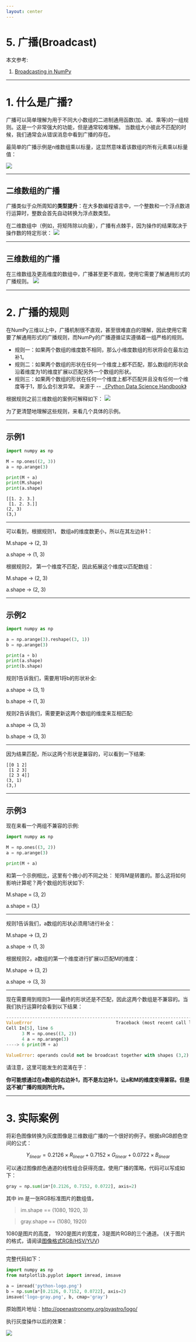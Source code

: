 ```yaml
---
layout: center
---
```


# 5. 广播(Broadcast)

本文参考: 

1. [Broadcasting in NumPy](https://towardsdatascience.com/broadcasting-in-numpy-58856f926d73)

---

# 1. 什么是广播?
广播可以简单理解为用于不同大小数组的二进制通用函数(加、减、乘等)的一组规则。这是一个非常强大的功能，但是通常较难理解。
当数组大小彼此不匹配的时候，我们通常会从错误消息中看到广播的存在。

最简单的广播示例是n维数组乘以标量，这显然意味着该数组的所有元素乘以标量值：

<img src = "numpy-broadcast-01.png" class = "h-90 mx-auto">
<!-- ![](./img/numpy-broadcast-01.png) -->

---

## 二维数组的广播

广播类似于众所周知的**类型提升**：在大多数编程语言中，一个整数和一个浮点数进行运算时，整数会首先自动转换为浮点数类型。

在二维数组中（例如，将矩阵除以向量），广播有点棘手，因为操作的结果取决于操作数的特定形状：
<img src = "numpy-broadcast-02.png" class = "h-90 mx-auto">
<!-- ![](./img/numpy-broadcast-02.png) -->

---

## 三维数组的广播

在三维数组及更高维度的数组中，广播甚至更不直观，使用它需要了解通用形式的广播规则。
<img src = "numpy-broadcast-03.png" class = "h-90 mx-auto">
<!-- ![](./img/numpy-broadcast-03.png) -->

---

# 2. 广播的规则
在NumPy三维以上中，广播机制很不直观，甚至很难直白的理解，因此使用它需要了解通用形式的广播规则，而NumPy的广播遵循证实遵循着一组严格的规则。
- 规则一：如果两个数组的维度数不相同，那么小维度数组的形状将会在最左边补1。
- 规则二：如果两个数组的形状在任何一个维度上都不匹配，那么数组的形状会沿着维度为1的维度扩展以匹配另外一个数组的形状。
- 规则三：如果两个数组的形状在任何一个维度上都不匹配并且没有任何一个维度等于1，那么会引发异常。
来源于 -- [《Python Data Science Handbook》](https://www.oreilly.com/library/view/python-data-science/9781491912126/)

根据规则之前三维数组的案例可解释如下：
<img src = "numpy-broadcast-04.png" class = "h-90 mx-auto">
<!-- ![](./img/numpy-broadcast-04.png) -->

为了更清楚地理解这些规则，来看几个具体的示例。

---

## 示例1

```python showLineNumbers
import numpy as np

M = np.ones((2, 3))
a = np.arange(3)

print(M + a)
print(M.shape)
print(a.shape)
```


```
[[1. 2. 3.]
 [1. 2. 3.]]
(2, 3)
(3,)
```

---

可以看到，根据规则1， 数组a的维度数更小，所以在其左边补1：

M.shape -> (2, 3)

a.shape -> (1, 3)

根据规则2， 第一个维度不匹配，因此拓展这个维度以匹配数组：

M.shape -> (2, 3)

a.shape -> (2, 3)

---

## 示例2


```python showLineNumbers
import numpy as np

a = np.arange(3).reshape((3, 1))
b = np.arange(3)

print(a + b)
print(a.shape)
print(b.shape)
```
规则1告诉我们，需要用1将b的形状补全:

a.shape -> (3, 1)

b.shape -> (1, 3)

规则2告诉我们，需要更新这两个数组的维度来互相匹配:


a.shape -> (3, 3)

b.shape -> (3, 3)

---

因为结果匹配，所以这两个形状是兼容的，可以看到一下结果: 

```
[[0 1 2]
 [1 2 3]
 [2 3 4]]
(3, 1)
(3,)
```

---

## 示例3

现在来看一个两组不兼容的示例:

```python showLineNumbers
import numpy as np

M = np.ones((3, 2))
a = np.arange(3)

print(M + a)
```
和第一个示例相比，这里有个微小的不同之处： 矩阵M是转置的。那么这将如何影响计算呢？两个数组的形状如下:

M.shape = (3, 2)

a.shape = (3,)

---

规则1告诉我们，a数组的形状必须用1进行补全：

M.shape -> (3, 2)

a.shape -> (1, 3)

根据规则2，a数组的第一个维度进行扩展以匹配M的维度：

M.shape -> (3, 2)

a.shape -> (3, 3)

---

现在需要用到规则3——最终的形状还是不匹配，因此这两个数组是不兼容的。当我们执行运算时会看到以下结果：

```python
---------------------------------------------------------------------------
ValueError                                Traceback (most recent call last)
Cell In[5], line 6
      3 M = np.ones((3, 2))
      4 a = np.arange(3)
----> 6 print(M + a)

ValueError: operands could not be broadcast together with shapes (3,2) (3,) 
```

请注意，这里可能发生的混淆在于：

**你可能想通过在a数组的右边补1，而不是左边补1，让a和M的维度变得兼容。但是这不被广播的规则所允许。**

---

# 3. 实际案例

将彩色图像转换为灰度图像是三维数组广播的一个很好的例子。根据sRGB颜色空间的公式：

$$
Y_{linear} = 0.2126 \times R_{linear} + 0.7152 \times G_{linear} + 0.0722 \times B_{linear}
$$

可以通过图像颜色通道的线性组合获得亮度。使用广播的策略，代码可以写成如下：
```python
gray = np.sum(im*[0.2126, 0.7152, 0.0722], axis=2)
```
其中 im 是一张RGB标准图片的数组值，

>im.shape == (1080, 1920, 3)

>gray.shape == (1080, 1920)

1080是图片的高度， 1920是图片的宽度，3是图片RGB的三个通道。
(关于图片的格式，请阅读[图像格式RGB/HSV/YUV](https://zhuanlan.zhihu.com/p/95952096))

---

完整代码如下：

```python showLineNumbers
import numpy as np
from matplotlib.pyplot import imread, imsave

a = imread('python-logo.png')
b = np.sum(a*[0.2126, 0.7152, 0.0722], axis=2)
imsave('logo-gray.png', b, cmap='gray')
```
原始图片地址：http://openastronomy.org/pyastro/logo/

执行灰度操作以后的效果：

<img src = "numpy-broadcast-05.png" class = "h-90 mx-auto">
<!-- ![](./img/numpy-broadcast-05.png) -->

